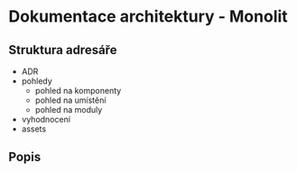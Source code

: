 # Dokumentace architektury - Monolit

## Struktura adresáře

- ADR
- pohledy
    - pohled na komponenty
    - pohled na umístění
    - pohled na moduly
- vyhodnocení
- assets

## Popis
